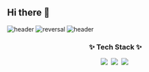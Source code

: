 ## Hi there 👋
<!-- 타이틀 부분 -->
![header](https://capsule-render.vercel.app/api?type=waving&color=gradient&customColorList=0,2,2,5,30&height=200&section=header&text=정인%20GitHuB&fontSize=50&fontAlign=81)
![reversal](https://capsule-render.vercel.app/api?type=rect&text=여기는&fontAlign=30&fontSize=30&desc=코딩%20겁쟁이의%20쉼터&descAlign=60&descAlignY=50&theme=radical)
![header](https://capsule-render.vercel.app/api?height=400&text=Hello%20World!&desc=Hello%20capsule%20render)
 

<!-- 몸통부분 -->

<h3 align="center">✨ Tech Stack ✨</h3>
<div align="center">
  <img src="https://img.shields.io/badge/react-20232a.svg?style=for-the-badge&logo=react&logoColor=61DAFB" />&nbsp
  <img src="https://img.shields.io/badge/javascript-F7DF1E.svg?style=for-the-badge&logo=javascript&logoColor=20232a" />&nbsp
  <img src="https://img.shields.io/badge/html5-E34F26.svg?style=for-the-badge&logo=html5&logoColor=white" />&nbsp
</div>
<!--
**lion5232/lion5232** is a ✨ _special_ ✨ repository because its `README.md` (this file) appears on your GitHub profile.

Here are some ideas to get you started:

- 🔭 I’m currently working on ...
- 🌱 I’m currently learning ...
- 👯 I’m looking to collaborate on ...
- 🤔 I’m looking for help with ...
- 💬 Ask me about ...
- 📫 How to reach me: ...
- 😄 Pronouns: ...
- ⚡ Fun fact: ...
-->
 ![Top Langs](https://github-readme-stats.vercel.app/api/top-langs/?username=KimJeongIn&layout=compact)


